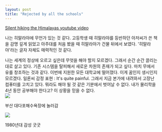 ```yaml
---
layout: post
title: "Rejected by all the schools" 
---
```


<a href="https://www.youtube.com/watch?v=H9-OOl_9r6I&t=1617s"> Silent hiking the Himalayas youtube video </a>

나는 히말라야에 무언가 있는 것 같다. 고등학생 때 히말라야를 등반하던 아저씨가 쓴 책을 감명 깊게 읽었고 아주대를 처음 봤을 때 히말라야가 건물 뒤에서 보였다. '히말라야'라는 글자 자체도 매력적인 것 같다. 

<div class="s-top"></div>
나는 세계의 정상에 오르고 싶은데 무엇을 해야 할지 모르겠다. 그래서 순간 순간 끌리는 대로 살고 있다. 기존 시스템을 탈피해서 새로운 차원의 존재가 되고 싶다. 마치 무에서 유를 창조하는 것과 같다. 
이번에 지원한 모든 대학교에 떨어졌다. 이게 꿈인지 생시인지 모르겠다. 일론씨 감정 표현 : It's quite painful. 그래서 지금 본가에 내려와서 고장난 컴퓨터를 고치고 있다. 뭐라도 해야 될 것 같은 기분에서 벗어날 수 없다. 
내가 물리학을 4년 동안 공부해야 한다고? 이 상황을 믿을 수 없다.


<div class="img"> 
  
  <img src="https://github.com/user-attachments/assets/d9584eff-4cd3-484e-aac0-690b13cfba0f"> 

</div>

<div class="txt">

  부산 대다포해수욕장에 놀러감
  
</div>


<div class="img">

  <img src="https://github.com/user-attachments/assets/8477070e-3094-4790-a58f-3a726f8b0f12">

</div>


<div class="txt">

  1980년대 감성 굿굿
  
</div>





